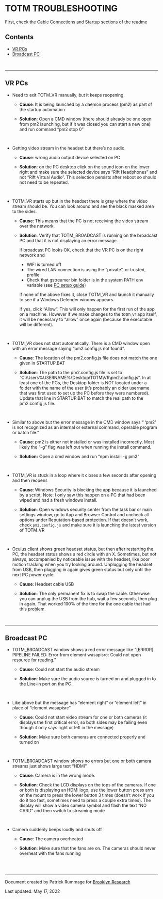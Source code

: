 # TOTM TROUBLESHOOTING

First, check the Cable Connections and Startup sections of the readme

## Contents
* [VR PCs](#vr_pcs)
* [Broadcast PC](#broadcast_pc)

<br>

---

## VR PCs <a name="vr_pcs"></a>

* Need to exit TOTM_VR manually, but it keeps reopening.

    * **Cause**: It is being launched by a daemon process (pm2) as part of the startup automation

    * **Solution**: Open a CMD window (there should already be one open from pm2 launching, but if it was closed you can start a new one) and run command “pm2 stop 0”

<br>

* Getting video stream in the headset but there’s no audio.

    * **Cause**: wrong audio output device selected on PC

    * **Solution**: on the PC desktop click on the sound icon on the lower
right and make sure the selected device says
“Rift Headphones” and not “Rift Virtual Audio”.
This selection persists after reboot so should not need
to be repeated.

<br>

* TOTM_VR starts up but in the headset there is gray where the video stream should be. You can look around and see the black masked area to the sides.

    * **Cause**: This means that the PC is not receiving the video stream  over the network.

    * **Solution**: Verify that TOTM_BROADCAST is running on the broadcast PC and that it is not displaying an error message.

        If broadcast PC looks OK, check that the VR PC is on the right network and
		* WIFI is turned off
		* The wired LAN connection is using the “private”, or trusted, profile
        * Check that gstreamer bin folder is in the system PATH env variable (see [PC setup guide](./totm_pc_setup.md))

        If none of the above fixes it, close TOTM_VR and launch it         manually to see if a Windows Defender window appears.

        If yes, click “Allow”. This will only happen for the first run of the app on a machine. However if we make changes to the totm_vr app itself, it will be necessary to “allow” once again (because the executable will be different).

<br>

* TOTM_VR does not start automatically. There is a CMD window open with an error message saying “pm2.config.js not found”.

    * **Cause**: The location of the pm2.config.js file does not match the one given in STARTUP.BAT

    * **Solution**: The path to the pm2.config.js file is set to “C:\Users\%USERNAME%\Desktop\TOTM\VR\pm2.config.js”. In at least one of the PCs, the Desktop folder is NOT located under a folder with the name of the user (it’s probably an older username that was first used to set up the PC before they were numbered). Update that line in STARTUP.BAT to match the real path to the pm2.config.js file.

<br>

* Similar to above but the error message in the CMD window says “ ‘pm2’ is not recognized as an internal or external command, operable program or batch file.”

    * **Cause**: pm2 is either not installed or was installed incorrectly. Most likely the “-g” flag was left out when running the install command.

    * **Solution:** Open a cmd window and run “npm install -g pm2”

<br>

* TOTM_VR is stuck in a loop where it closes a few seconds after opening and then reopens

    * **Cause**: Windows Security is blocking the app because it is launched by a script. Note: I only saw this happen on a PC that had been wiped and had a fresh windows install.

    * **Solution**: Open windows security center from the task bar or main settings window, go to App and Browser Control and uncheck all options under Reputation-based protection.
    If that doesn't work, check `pm2.config.js` and make sure it is launching the latest version of TOTM_VR

<br>

* Oculus client shows green headset status, but then after restarting the PC,  the headset status shows a red circle with an X. Sometimes, but not always, accompanied by noticeable issue with the headset, like poor motion tracking when you try looking around. Unplugging the headset from USB, then plugging in again gives green status but only until the next PC power cycle.

    * **Cause**: Headset cable USB

    * **Solution**: The only permanent fix is to swap the cable. Otherwise you can unplug the USB from the hub, wait a few seconds, then plug in again. That worked 100% of the time for the one cable that had this problem.

<br>

---

## Broadcast PC<a name="broadcast_pc"></a>

* TOTM_BROADCAST window shows a red error message like “[ERROR] PIPELINE FAILED: Error from element wasapisrc: Could not open resource for reading.”

    * **Cause**: Could not start the audio stream

    * **Solution**: Make sure the audio source is turned on and plugged in to the Line-in port on the PC

<br>

* Like above but the message has “element right” or “element left” in place of “element wasapisrc”

    * **Cause**: Could not start video stream for one or both cameras (it displays the first critical error, so both sides may be failing even though it only says right or left in the message)

    * **Solution**: Make sure both cameras are connected properly and turned on

<br>

* TOTM_BROADCAST window shows no errors but one or both camera streams just shows large text “HDMI”

    * **Cause**: Camera is in the wrong mode.

    * **Solution**: Check the LCD displays on the tops of the cameras. If one or both is displaying an HDMI logo, use the lower button press arm on the mount to press the lower button 3 times (doesn’t work if you do it too fast, sometimes need to press a couple extra times). The display will show a video camera symbol and flash the text “NO CARD” and then switch to streaming mode

<br>

* Camera suddenly beeps loudly and shuts off

    * **Cause**: The camera overheated

    * **Solution**: Make sure that the fans are on. The cameras should never overheat with the fans running

<br><br>

---

Document created by Patrick Rummage for [Brooklyn Research](https://brooklynresearch.com)

Last updated: May 17, 2022


